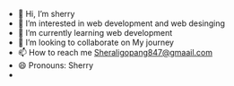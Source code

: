 - 👋 Hi, I’m sherry 
- 👀 I’m interested in web development and web desinging
- 🌱 I’m currently learning web development 
- 💞️ I’m looking to collaborate on My journey 
- 📫 How to reach me Sheraligopang847@gmaail.com
- 😄 Pronouns: Sherry
- 

<!---
Sherry746/Sherry746 is a ✨ special ✨ repository because its `README.md` (this file) appears on your GitHub profile.
You can click the Preview link to take a look at your changes.
--->
